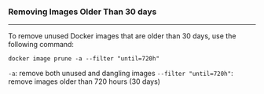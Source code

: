 ### Removing Images Older Than 30 days
---

To remove unused Docker images that are older than 30 days, use the following command:

`docker image prune -a --filter "until=720h"`

`-a`: remove both unused and dangling images
`--filter "until=720h"`: remove images older than 720 hours (30 days)